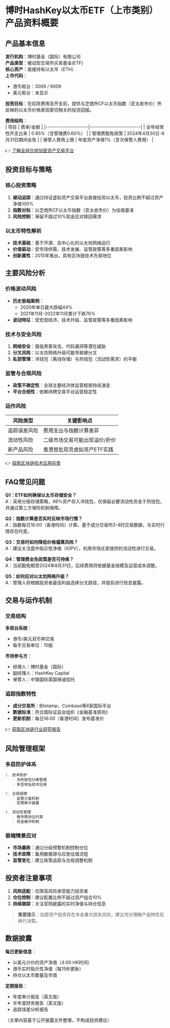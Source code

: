 # 博时HashKey以太币ETF（上市类别）产品资料概要

## 产品基本信息
**发行机构**：博时基金（国际）有限公司  
**产品类型**：被动型交易所买卖基金(ETF)  
**核心资产**：直接持有以太币（ETH）  
**上市代码**：  
- 港币柜台：3009 / 9009  
- 美元柜台：未显示  

**投资目标**：在扣除费用及开支前，提供与芝商所CF以太币指数（亚太收市价）所反映的以太币价格表现密切相关的投资回报。

**费用结构**：  
| 项目                | 费率/金额               |
|---------------------|-------------------------|
| 全年经常性开支比率  | 0.85%（含管理费0.60%）  |
| 管理费豁免政策      | 2024年4月30日-8月31日期间全免 |
| 保管人费用上限      | 年度资产净值1%（含次保管人费用） |

👉 [了解全球合规加密资产交易平台](https://bit.ly/okx_welcome)

## 投资目标与策略
### 核心投资策略
1. **被动追踪**：通过持证虚拟资产交易平台直接投资以太币，投资比例不超过资产净值100%  
2. **指数对标**：以芝商所CF以太币指数（亚太收市价）为估值基准  
3. **风险控制**：保留不超过10%现金应对赎回需求  

### 以太币特性解析
- **技术基础**：基于开源、去中心化的以太坊网络运行  
- **价值驱动**：受市场供需、技术发展、监管政策等多重因素影响  
- **创新属性**：2015年推出，具有区块链技术先驱地位  

## 主要风险分析
### 价格波动风险
- **历史极端案例**：  
  - 2020年单日最大跌幅44%  
  - 2021年11月-2022年11月累计下跌76%  
- **波动特征**：受宏观经济、技术升级、监管政策等多重因素影响  

### 技术与安全风险
1. **网络安全**：面临黑客攻击、代码漏洞等潜在威胁  
2. **分叉风险**：以太坊网络升级可能导致硬分叉  
3. **私钥管理**：冷钱包（离线存储）与热钱包（流动性需求）的平衡  

### 监管与合规风险
- **政策不确定性**：全球主要经济体监管框架持续演变  
- **平台合规性**：依赖持牌交易平台运营稳定性  

### 运作风险
| 风险类型       | 关键影响点                  |
|----------------|-----------------------------|
| 追踪误差风险   | 费用支出与指数计算差异      |
| 流动性风险     | 二级市场交易可能出现溢价/折价 |
| 新产品风险     | 香港首批现货虚拟资产ETF实践  |

👉 [探索区块链技术应用前景](https://bit.ly/okx_welcome)

## FAQ常见问题
**Q1：ETF如何确保以太币存储安全？**  
A：采用分层存储策略，98%资产存入冷钱包，仅保留必要流动性资金于热钱包，并通过第三方保险机制保障。

**Q2：指数计算是否实时反映市场行情？**  
A：指数每日16:00（香港时间）计算，基于成分交易所3-4时交易数据，与实时行情存在时差。

**Q3：交易时如何降低价格偏离风险？**  
A：建议关注盘中指示性净值（IOPV），利用市场庄家提供的流动性进行交易。

**Q4：管理费全免政策是否可持续？**  
A：当前豁免期至2024年8月31日，后续费用将依据基金规模及运营成本调整。

**Q5：如何应对以太坊网络升级？**  
A：管理人将根据投资者最佳利益选择分叉路径，并提前进行信息披露。

## 交易与运作机制
### 交易结构
**多柜台系统**：  
- 港币/美元双币种交易  
- 每手交易单位：10股  

**市场参与方**：  
- 经理人：博时基金（国际）  
- 副经理人：HashKey Capital  
- 保管人：中银国际英国保诚信托  

### 追踪指数特性
- **成分交易所**：Bitstamp、Coinbase等6家国际平台  
- **数据标准**：符合国际证监会组织《金融基准原则》  
- **更新机制**：每日16:00（香港时间）发布基准价  

👉 [获取区块链行业研究报告](https://bit.ly/okx_welcome)

## 风险管理框架
### 多层防护体系
```markdown
1. 技术防护
   - 冷热钱包分离管理
   - 多签地址技术应用

2. 合规保障
   - 监管沙盒机制
   - 定期审计披露

3. 流动性管理
   - 做市商协议约束
   - 现金缓冲机制
```

### 极端情景应对
- **市场暴跌**：通过分级预警机制控制仓位  
- **技术故障**：备用数据源与应急估值流程  
- **监管变化**：建立政策追踪与合规调整机制  

## 投资者注意事项
1. **风险适配**：仅限高风险承受能力投资者  
2. **仓位控制**：建议配置比例不超过资产组合10%  
3. **持续跟踪**：关注官网披露的实时净值与持仓信息  

> **重要提示**：加密资产投资存在本金重大损失风险，建议充分理解产品特性后再行决策。

## 数据披露
**每日更新信息**：  
- 以美元计价的资产净值（4:00 HK时间）  
- 港币实时指示性净值（每15秒更新）  
- 持仓以太币数量及市值  

**定期报告**：  
- 年度审计报告（英文版）  
- 半年度财务报告（英文版）  
- 追踪误差分析报告  

（文章内容基于公开披露文件整理，不构成投资建议）